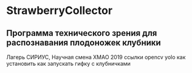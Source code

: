 # StrawberryCollector
## Программа технического зрения для распознавания плодоножек клубники
Лагерь СИРИУС, Научная смена ХМАО 2019
ссылки opencv yolo
как установить 
как запускать
гифку с клубничками

